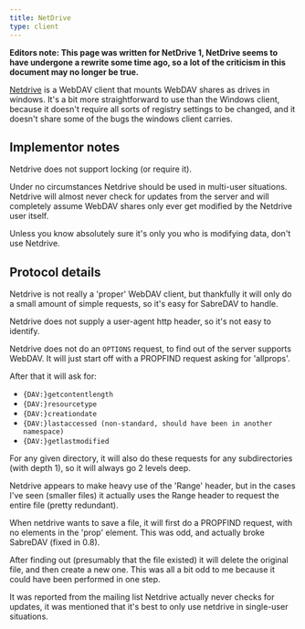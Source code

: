 ```yaml
---
title: NetDrive
type: client
---
```


**Editors note: This page was written for NetDrive 1, NetDrive seems to have
undergone a rewrite some time ago, so a lot of the criticism in this document
may no longer be true.**

[Netdrive][1] is a WebDAV client that mounts WebDAV shares as drives in windows.
It's a bit more straightforward to use than the Windows client, because it
doesn't require all sorts of registry settings to be changed, and it doesn't
share some of the bugs the windows client carries.

Implementor notes
-----------------

Netdrive does not support locking (or require it).

Under no circumstances Netdrive should be used in multi-user situations.
Netdrive will almost never check for updates from the server and will
completely assume WebDAV shares only ever get modified by the Netdrive user
itself. 

Unless you know absolutely sure it's only you who is modifying data, don't use
Netdrive.

Protocol details
----------------

Netdrive is not really a 'proper' WebDAV client, but thankfully it will only
do a small amount of simple requests, so it's easy for SabreDAV to handle.

Netdrive does not supply a user-agent http header, so it's not easy to
identify.

Netdrive does not do an `OPTIONS` request, to find out of the server supports
WebDAV. It will just start off with a PROPFIND request asking for 'allprops'.

After that it will ask for:

* `{DAV:}getcontentlength`
* `{DAV:}resourcetype`
* `{DAV:}creationdate`
* `{DAV:}lastaccessed (non-standard, should have been in another namespace)`
* `{DAV:}getlastmodified`

For any given directory, it will also do these requests for any subdirectories
(with depth 1), so it will always go 2 levels deep.

Netdrive appears to make heavy use of the 'Range' header, but in the cases
I've seen (smaller files) it actually uses the Range header to request the
entire file (pretty redundant).

When netdrive wants to save a file, it will first do a PROPFIND request, with
no elements in the 'prop' element. This was odd, and actually broke SabreDAV
(fixed in 0.8). 

After finding out (presumably that the file existed) it will delete the
original file, and then create a new one. This was all a bit odd to me because
it could have been performed in one step.

It was reported from the mailing list Netdrive actually never checks for
updates, it was mentioned that it's best to only use netdrive in single-user
situations.

[1]: http://www.netdrive.net/
